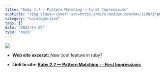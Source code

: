 ```yaml
---
title: "Ruby 2.7 — Pattern Matching — First Impressions"
subtitle: "<img class='cover' src=https://miro.medium.com/max/1200/1*p0Ad_zpGIOEFOTX4Yft1Fw.png>"
category: "uncategorized"
tags: []
date: "2021-04-06"
type: "rain"
---
```

<img class="cover" src=https://miro.medium.com/max/1200/1*p0Ad_zpGIOEFOTX4Yft1Fw.png>



* **Web site excerpt:** New cool feature in ruby?

* **Link to site:** **[Ruby 2.7 — Pattern Matching — First Impressions](https://medium.com/@baweaver/ruby-2-7-pattern-matching-first-impressions-cdb93c6246e6)**